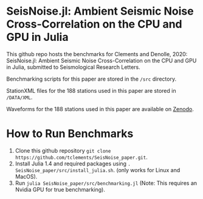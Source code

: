 # SeisNoise.jl: Ambient Seismic Noise Cross-Correlation on the CPU and GPU in Julia

This github repo hosts the benchmarks for Clements and Denolle, 2020: SeisNoise.jl: Ambient Seismic Noise Cross-Correlation on the CPU and GPU in Julia, submitted to Seismological Research Letters. 

Benchmarking scripts for this paper are stored in the `/src` directory. 

StationXML files for the 188 stations used in this paper are stored in `/DATA/XML`.

Waveforms for the 188 stations used in this paper are available on [Zenodo](https://zenodo.org/record/3823283). 

# How to Run Benchmarks
1. Clone this github repository `git clone https://github.com/tclements/SeisNoise_paper.git`.
2. Install Julia 1.4 and required packages using `. SeisNoise_paper/src/install_julia.sh`. (only works for Linux and MacOS). 
3. Run `julia SeisNoise_paper/src/benchmarking.jl` (Note: This requires an Nvidia GPU for true benchmarking). 



